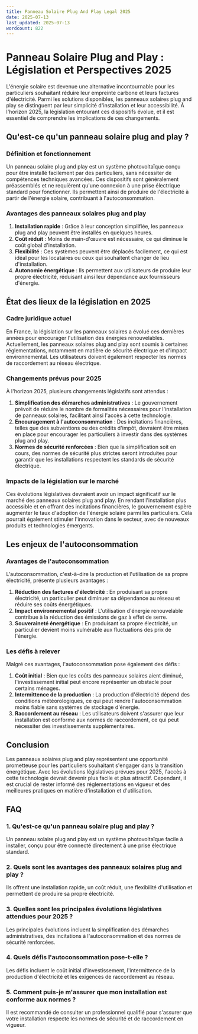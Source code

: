 ```yaml
---
title: Panneau Solaire Plug And Play Legal 2025
date: 2025-07-13
last_updated: 2025-07-13
wordcount: 822
---
```


# Panneau Solaire Plug and Play : Législation et Perspectives 2025

L'énergie solaire est devenue une alternative incontournable pour les particuliers souhaitant réduire leur empreinte carbone et leurs factures d'électricité. Parmi les solutions disponibles, les panneaux solaires plug and play se distinguent par leur simplicité d'installation et leur accessibilité. À l'horizon 2025, la législation entourant ces dispositifs évolue, et il est essentiel de comprendre les implications de ces changements.

## Qu'est-ce qu'un panneau solaire plug and play ?

### Définition et fonctionnement

Un panneau solaire plug and play est un système photovoltaïque conçu pour être installé facilement par des particuliers, sans nécessiter de compétences techniques avancées. Ces dispositifs sont généralement préassemblés et ne requièrent qu'une connexion à une prise électrique standard pour fonctionner. Ils permettent ainsi de produire de l'électricité à partir de l'énergie solaire, contribuant à l'autoconsommation.

### Avantages des panneaux solaires plug and play

1. **Installation rapide** : Grâce à leur conception simplifiée, les panneaux plug and play peuvent être installés en quelques heures.
2. **Coût réduit** : Moins de main-d'œuvre est nécessaire, ce qui diminue le coût global d'installation.
3. **Flexibilité** : Ces systèmes peuvent être déplacés facilement, ce qui est idéal pour les locataires ou ceux qui souhaitent changer de lieu d'installation.
4. **Autonomie énergétique** : Ils permettent aux utilisateurs de produire leur propre électricité, réduisant ainsi leur dépendance aux fournisseurs d'énergie.

## État des lieux de la législation en 2025

### Cadre juridique actuel

En France, la législation sur les panneaux solaires a évolué ces dernières années pour encourager l'utilisation des énergies renouvelables. Actuellement, les panneaux solaires plug and play sont soumis à certaines réglementations, notamment en matière de sécurité électrique et d'impact environnemental. Les utilisateurs doivent également respecter les normes de raccordement au réseau électrique.

### Changements prévus pour 2025

À l'horizon 2025, plusieurs changements législatifs sont attendus :

1. **Simplification des démarches administratives** : Le gouvernement prévoit de réduire le nombre de formalités nécessaires pour l'installation de panneaux solaires, facilitant ainsi l'accès à cette technologie.
2. **Encouragement à l'autoconsommation** : Des incitations financières, telles que des subventions ou des crédits d'impôt, devraient être mises en place pour encourager les particuliers à investir dans des systèmes plug and play.
3. **Normes de sécurité renforcées** : Bien que la simplification soit en cours, des normes de sécurité plus strictes seront introduites pour garantir que les installations respectent les standards de sécurité électrique.

### Impacts de la législation sur le marché

Ces évolutions législatives devraient avoir un impact significatif sur le marché des panneaux solaires plug and play. En rendant l'installation plus accessible et en offrant des incitations financières, le gouvernement espère augmenter le taux d'adoption de l'énergie solaire parmi les particuliers. Cela pourrait également stimuler l'innovation dans le secteur, avec de nouveaux produits et technologies émergents.

## Les enjeux de l'autoconsommation

### Avantages de l'autoconsommation

L'autoconsommation, c'est-à-dire la production et l'utilisation de sa propre électricité, présente plusieurs avantages :

1. **Réduction des factures d'électricité** : En produisant sa propre électricité, un particulier peut diminuer sa dépendance au réseau et réduire ses coûts énergétiques.
2. **Impact environnemental positif** : L'utilisation d'énergie renouvelable contribue à la réduction des émissions de gaz à effet de serre.
3. **Souveraineté énergétique** : En produisant sa propre électricité, un particulier devient moins vulnérable aux fluctuations des prix de l'énergie.

### Les défis à relever

Malgré ces avantages, l'autoconsommation pose également des défis :

1. **Coût initial** : Bien que les coûts des panneaux solaires aient diminué, l'investissement initial peut encore représenter un obstacle pour certains ménages.
2. **Intermittence de la production** : La production d'électricité dépend des conditions météorologiques, ce qui peut rendre l'autoconsommation moins fiable sans systèmes de stockage d'énergie.
3. **Raccordement au réseau** : Les utilisateurs doivent s'assurer que leur installation est conforme aux normes de raccordement, ce qui peut nécessiter des investissements supplémentaires.

## Conclusion

Les panneaux solaires plug and play représentent une opportunité prometteuse pour les particuliers souhaitant s'engager dans la transition énergétique. Avec les évolutions législatives prévues pour 2025, l'accès à cette technologie devrait devenir plus facile et plus attractif. Cependant, il est crucial de rester informé des réglementations en vigueur et des meilleures pratiques en matière d'installation et d'utilisation.

## FAQ

### 1. Qu'est-ce qu'un panneau solaire plug and play ?

Un panneau solaire plug and play est un système photovoltaïque facile à installer, conçu pour être connecté directement à une prise électrique standard.

### 2. Quels sont les avantages des panneaux solaires plug and play ?

Ils offrent une installation rapide, un coût réduit, une flexibilité d'utilisation et permettent de produire sa propre électricité.

### 3. Quelles sont les principales évolutions législatives attendues pour 2025 ?

Les principales évolutions incluent la simplification des démarches administratives, des incitations à l'autoconsommation et des normes de sécurité renforcées.

### 4. Quels défis l'autoconsommation pose-t-elle ?

Les défis incluent le coût initial d'investissement, l'intermittence de la production d'électricité et les exigences de raccordement au réseau.

### 5. Comment puis-je m'assurer que mon installation est conforme aux normes ?

Il est recommandé de consulter un professionnel qualifié pour s'assurer que votre installation respecte les normes de sécurité et de raccordement en vigueur.